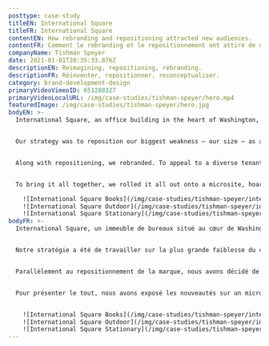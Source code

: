 ```yaml
---
posttype: case-study
titleEN: International Square
titleFR: International Square
contentEN: How rebranding and repositioning attracted new audiences.
contentFR: Comment le rebranding et le repositionnement ont attiré de nouveaux publics.
companyName: Tishman Speyer
date: 2021-01-01T20:35:33.876Z
descriptionEN: Reimagining, repositioning, rebranding.
descriptionFR: Réinventer, repositionner, reconceptualiser.
category: brand-development-design
primaryVideoVimeoID: 651288327
primaryVideoLocalURL: /img/case-studies/tishman-speyer/hero.mp4
featuredImage: /img/case-studies/tishman-speyer/hero.jpg
bodyEN: >-
  International Square, an office building in the heart of Washington, DC, had a problem: they were struggling to attract tech tenants. In contrast to the sleek new developments they were competing with, the enormous 70s-era brutalist building felt gloomy and outdated. The size of the building turned off medium and small sized tenants who wanted smaller buildings where they could occupy an entire floor. On the verge of a modest renovation, the leasing team needed a new approach to attract the tech set without alienating their current conservative tenants.


  Our strategy was to reposition our biggest weakness – our size – as a competitive advantage. The building’s renovation would incorporate new services and amenities including a daycare, gym, food hall and grocery store. We found that true work-life balance was unrealistic for our high-performing tech set, and that a more fluid ‘work-life integration’ approach was becoming more popular. We repositioned the building to lean into this, positioning it as the place with everything you need to stay on top of life.


  Along with repositioning, we rebranded. To appeal to a diverse tenant base while keeping the current conservative tenants in mind, we created a robust color palette to ensure flexibility from playful to corporate; a new font and iconography to modernize the brand while still keeping it timeless; and updated the brand photography and monogram.


  To bring it all together, we rolled it all out onto a microsite, hoarding, brochures and even right down to their classy new business cards.

    ![International Square Books](/img/case-studies/tishman-speyer/international-square-books.jpg)
    ![International Square Outdoor](/img/case-studies/tishman-speyer/international-square-outdoor.jpg)
    ![International Square Stationary](/img/case-studies/tishman-speyer/international-square-stationary.jpg)
bodyFR: >-
  International Square, un immeuble de bureaux situé au cœur de Washington, DC, faisait face à un problème : ils avaient du mal à attirer des locataires du secteur technologique. Contrairement aux nouvelles et élégantes constructions avec lesquels ils étaient en concurrence, l’énorme bâtiment d’inspiration brutaliste des années 70 paraissait sombre et démodé. La taille de l’immeuble décourageait les locataires de petite et moyenne taille qui étaient à la recherche d’immeubles moins imposants où ils pourraient occuper un étage entier. Avant d’entreprendre une rénovation modeste, l’équipe de location avait besoin d’une nouvelle approche pour attirer des entreprises œuvrant dans la haute technologie, sans pour autant aliéner ses locataires actuels, plus traditionnels.


  Notre stratégie a été de travailler sur la plus grande faiblesse du client — la taille — pour en faire un avantage concurrentiel. La rénovation de l’immeuble comprendrait de nouveaux services et installations, notamment une garderie, un gymnase, un espace de restauration et une épicerie. Nous avons constaté qu’un véritable équilibre entre le travail et la vie privée n’était pas réaliste pour notre ensemble technologique hautement performant, et qu’une approche plus fluide d’intégration travail-vie privée » devenait de plus en plus populaire. Nous avons donc repositionné le bâtiment dans cette direction, le positionnant comme un lieu où tout est disponible pour faciliter le quotidien.


  Parallèlement au repositionnement de la marque, nous avons décidé de changer le nom. Pour plaire à une base locataires plus diversifiée, tout en gardant à l’esprit les locataires actuels, nous avons créé une palette de couleurs puissantes permettant d’harmoniser les espaces de détente et de travail ; nous avons opté pour une nouvelle police et iconographie afin de moderniser la marque, tout en conservant son image intemporelle ; et mis à jour la photographie et le monogramme de la marque.


  Pour présenter le tout, nous avons exposé les nouveautés sur un microsite, des panneaux publicitaires, des brochures et même jusqu’à la création de nouvelles cartes professionnelles très chics.


    ![International Square Books](/img/case-studies/tishman-speyer/international-square-books.jpg)
    ![International Square Outdoor](/img/case-studies/tishman-speyer/international-square-outdoor.jpg)
    ![International Square Stationary](/img/case-studies/tishman-speyer/international-square-stationary.jpg)
---
```

